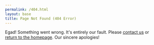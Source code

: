 ```yaml
---
permalink: /404.html
layout: base
title: Page Not Found (404 Error)
---
```


Egad! Something went wrong. It's entirely our fault. Please [contact us](/contact/) or [return to the homepage](/). Our sincere apologies!

